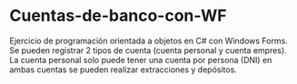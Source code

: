 # Cuentas-de-banco-con-WF
Ejercicio de programación orientada a objetos en C# con Windows Forms. Se pueden registrar 2 tipos de cuenta (cuenta personal y cuenta empres). La cuenta personal solo puede tener una cuenta por persona (DNI) en ambas cuentas se pueden realizar extracciones y depósitos.  

